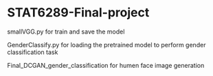 # STAT6289-Final-project
smallVGG.py for train and save the model

GenderClassify.py for loading the pretrained model to perform gender classification task

Final_DCGAN_gender_classification for humen face image generation
